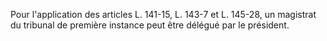   
Pour l'application des articles L. 141-15, L. 143-7 et L. 145-28, un magistrat du tribunal de première instance peut être délégué par le président.  

  
